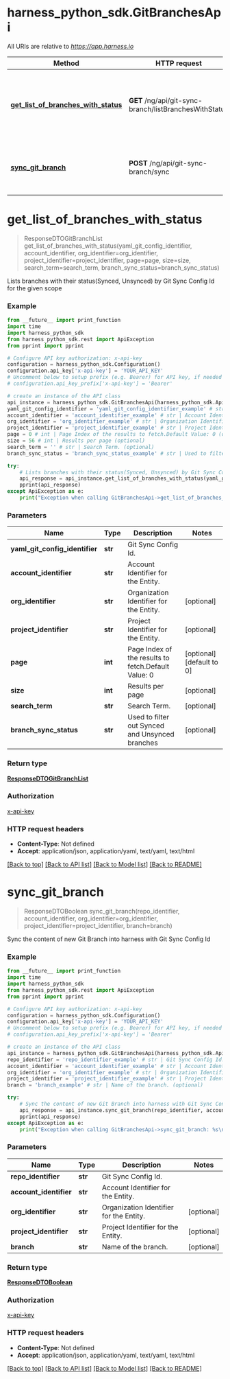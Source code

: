 # harness_python_sdk.GitBranchesApi

All URIs are relative to *https://app.harness.io*

Method | HTTP request | Description
------------- | ------------- | -------------
[**get_list_of_branches_with_status**](GitBranchesApi.md#get_list_of_branches_with_status) | **GET** /ng/api/git-sync-branch/listBranchesWithStatus | Lists branches with their status(Synced, Unsynced) by Git Sync Config Id for the given scope
[**sync_git_branch**](GitBranchesApi.md#sync_git_branch) | **POST** /ng/api/git-sync-branch/sync | Sync the content of new Git Branch into harness with Git Sync Config Id

# **get_list_of_branches_with_status**
> ResponseDTOGitBranchList get_list_of_branches_with_status(yaml_git_config_identifier, account_identifier, org_identifier=org_identifier, project_identifier=project_identifier, page=page, size=size, search_term=search_term, branch_sync_status=branch_sync_status)

Lists branches with their status(Synced, Unsynced) by Git Sync Config Id for the given scope

### Example
```python
from __future__ import print_function
import time
import harness_python_sdk
from harness_python_sdk.rest import ApiException
from pprint import pprint

# Configure API key authorization: x-api-key
configuration = harness_python_sdk.Configuration()
configuration.api_key['x-api-key'] = 'YOUR_API_KEY'
# Uncomment below to setup prefix (e.g. Bearer) for API key, if needed
# configuration.api_key_prefix['x-api-key'] = 'Bearer'

# create an instance of the API class
api_instance = harness_python_sdk.GitBranchesApi(harness_python_sdk.ApiClient(configuration))
yaml_git_config_identifier = 'yaml_git_config_identifier_example' # str | Git Sync Config Id.
account_identifier = 'account_identifier_example' # str | Account Identifier for the Entity.
org_identifier = 'org_identifier_example' # str | Organization Identifier for the Entity. (optional)
project_identifier = 'project_identifier_example' # str | Project Identifier for the Entity. (optional)
page = 0 # int | Page Index of the results to fetch.Default Value: 0 (optional) (default to 0)
size = 56 # int | Results per page (optional)
search_term = '' # str | Search Term. (optional)
branch_sync_status = 'branch_sync_status_example' # str | Used to filter out Synced and Unsynced branches (optional)

try:
    # Lists branches with their status(Synced, Unsynced) by Git Sync Config Id for the given scope
    api_response = api_instance.get_list_of_branches_with_status(yaml_git_config_identifier, account_identifier, org_identifier=org_identifier, project_identifier=project_identifier, page=page, size=size, search_term=search_term, branch_sync_status=branch_sync_status)
    pprint(api_response)
except ApiException as e:
    print("Exception when calling GitBranchesApi->get_list_of_branches_with_status: %s\n" % e)
```

### Parameters

Name | Type | Description  | Notes
------------- | ------------- | ------------- | -------------
 **yaml_git_config_identifier** | **str**| Git Sync Config Id. | 
 **account_identifier** | **str**| Account Identifier for the Entity. | 
 **org_identifier** | **str**| Organization Identifier for the Entity. | [optional] 
 **project_identifier** | **str**| Project Identifier for the Entity. | [optional] 
 **page** | **int**| Page Index of the results to fetch.Default Value: 0 | [optional] [default to 0]
 **size** | **int**| Results per page | [optional] 
 **search_term** | **str**| Search Term. | [optional] 
 **branch_sync_status** | **str**| Used to filter out Synced and Unsynced branches | [optional] 

### Return type

[**ResponseDTOGitBranchList**](ResponseDTOGitBranchList.md)

### Authorization

[x-api-key](../README.md#x-api-key)

### HTTP request headers

 - **Content-Type**: Not defined
 - **Accept**: application/json, application/yaml, text/yaml, text/html

[[Back to top]](#) [[Back to API list]](../README.md#documentation-for-api-endpoints) [[Back to Model list]](../README.md#documentation-for-models) [[Back to README]](../README.md)

# **sync_git_branch**
> ResponseDTOBoolean sync_git_branch(repo_identifier, account_identifier, org_identifier=org_identifier, project_identifier=project_identifier, branch=branch)

Sync the content of new Git Branch into harness with Git Sync Config Id

### Example
```python
from __future__ import print_function
import time
import harness_python_sdk
from harness_python_sdk.rest import ApiException
from pprint import pprint

# Configure API key authorization: x-api-key
configuration = harness_python_sdk.Configuration()
configuration.api_key['x-api-key'] = 'YOUR_API_KEY'
# Uncomment below to setup prefix (e.g. Bearer) for API key, if needed
# configuration.api_key_prefix['x-api-key'] = 'Bearer'

# create an instance of the API class
api_instance = harness_python_sdk.GitBranchesApi(harness_python_sdk.ApiClient(configuration))
repo_identifier = 'repo_identifier_example' # str | Git Sync Config Id.
account_identifier = 'account_identifier_example' # str | Account Identifier for the Entity.
org_identifier = 'org_identifier_example' # str | Organization Identifier for the Entity. (optional)
project_identifier = 'project_identifier_example' # str | Project Identifier for the Entity. (optional)
branch = 'branch_example' # str | Name of the branch. (optional)

try:
    # Sync the content of new Git Branch into harness with Git Sync Config Id
    api_response = api_instance.sync_git_branch(repo_identifier, account_identifier, org_identifier=org_identifier, project_identifier=project_identifier, branch=branch)
    pprint(api_response)
except ApiException as e:
    print("Exception when calling GitBranchesApi->sync_git_branch: %s\n" % e)
```

### Parameters

Name | Type | Description  | Notes
------------- | ------------- | ------------- | -------------
 **repo_identifier** | **str**| Git Sync Config Id. | 
 **account_identifier** | **str**| Account Identifier for the Entity. | 
 **org_identifier** | **str**| Organization Identifier for the Entity. | [optional] 
 **project_identifier** | **str**| Project Identifier for the Entity. | [optional] 
 **branch** | **str**| Name of the branch. | [optional] 

### Return type

[**ResponseDTOBoolean**](ResponseDTOBoolean.md)

### Authorization

[x-api-key](../README.md#x-api-key)

### HTTP request headers

 - **Content-Type**: Not defined
 - **Accept**: application/json, application/yaml, text/yaml, text/html

[[Back to top]](#) [[Back to API list]](../README.md#documentation-for-api-endpoints) [[Back to Model list]](../README.md#documentation-for-models) [[Back to README]](../README.md)

